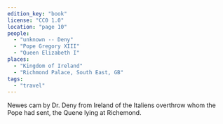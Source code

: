 ```yaml
---
edition_key: "book"
license: "CC0 1.0"
location: "page 10"
people:
  - "unknown -- Deny"
  - "Pope Gregory XIII"
  - "Queen Elizabeth I"
places:
  - "Kingdom of Ireland"
  - "Richmond Palace, South East, GB"
tags:
  - "travel"
---
```

Newes
cam by Dr. Deny from Ireland of the Italiens overthrow whom
the Pope had sent, the Quene lying at Richemond.
